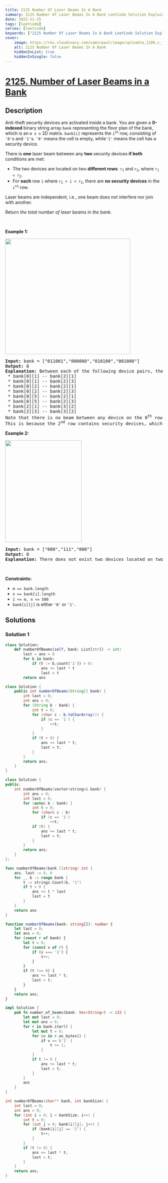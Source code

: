 ```yaml
---
title: 2125 Number Of Laser Beams In A Bank
summary: 2125 Number Of Laser Beams In A Bank LeetCode Solution Explained
date: 2022-11-25
tags: [leetcode]
series: [leetcode]
keywords: ["2125 Number Of Laser Beams In A Bank LeetCode Solution Explained in all languages", "2125 Number Of Laser Beams In A Bank", "LeetCode", "leetcode solution in Python3 C++ Java Go PHP Ruby Swift TypeScript Rust C# JavaScript C", "GeeksforGeeks", "InterviewBit", "Coding Ninjas", "HackerRank", "HackerEarth", "CodeChef", "TopCoder", "AlgoExpert", "freeCodeCamp", "Codeforces", "GitHub", "AtCoder", "Samir Paul"]
cover:
    image: https://res.cloudinary.com/samirpaul/image/upload/w_1100,c_fit,co_rgb:FFFFFF,l_text:Arial_75_bold:2125 Number Of Laser Beams In A Bank - Solution Explained/problem-solving.webp
    alt: 2125 Number Of Laser Beams In A Bank
    hiddenInList: true
    hiddenInSingle: false
---
```



# [2125. Number of Laser Beams in a Bank](https://leetcode.com/problems/number-of-laser-beams-in-a-bank)


## Description

<p>Anti-theft security devices are activated inside a bank. You are given a <strong>0-indexed</strong> binary string array <code>bank</code> representing the floor plan of the bank, which is an <code>m x n</code> 2D matrix. <code>bank[i]</code> represents the <code>i<sup>th</sup></code> row, consisting of <code>&#39;0&#39;</code>s and <code>&#39;1&#39;</code>s. <code>&#39;0&#39;</code> means the cell is empty, while<code>&#39;1&#39;</code> means the cell has a security device.</p>

<p>There is <strong>one</strong> laser beam between any <strong>two</strong> security devices <strong>if both</strong> conditions are met:</p>

<ul>
	<li>The two devices are located on two <strong>different rows</strong>: <code>r<sub>1</sub></code> and <code>r<sub>2</sub></code>, where <code>r<sub>1</sub> &lt; r<sub>2</sub></code>.</li>
	<li>For <strong>each</strong> row <code>i</code> where <code>r<sub>1</sub> &lt; i &lt; r<sub>2</sub></code>, there are <strong>no security devices</strong> in the <code>i<sup>th</sup></code> row.</li>
</ul>

<p>Laser beams are independent, i.e., one beam does not interfere nor join with another.</p>

<p>Return <em>the total number of laser beams in the bank</em>.</p>

<p>&nbsp;</p>
<p><strong class="example">Example 1:</strong></p>
<img alt="" src="https://spcdn.pages.dev/leetcode/problems/2125.Number%20of%20Laser%20Beams%20in%20a%20Bank/images/laser1.jpg" style="width: 400px; height: 368px;" />
<pre>
<strong>Input:</strong> bank = [&quot;011001&quot;,&quot;000000&quot;,&quot;010100&quot;,&quot;001000&quot;]
<strong>Output:</strong> 8
<strong>Explanation:</strong> Between each of the following device pairs, there is one beam. In total, there are 8 beams:
 * bank[0][1] -- bank[2][1]
 * bank[0][1] -- bank[2][3]
 * bank[0][2] -- bank[2][1]
 * bank[0][2] -- bank[2][3]
 * bank[0][5] -- bank[2][1]
 * bank[0][5] -- bank[2][3]
 * bank[2][1] -- bank[3][2]
 * bank[2][3] -- bank[3][2]
Note that there is no beam between any device on the 0<sup>th</sup> row with any on the 3<sup>rd</sup> row.
This is because the 2<sup>nd</sup> row contains security devices, which breaks the second condition.
</pre>

<p><strong class="example">Example 2:</strong></p>
<img alt="" src="https://spcdn.pages.dev/leetcode/problems/2125.Number%20of%20Laser%20Beams%20in%20a%20Bank/images/laser2.jpg" style="width: 244px; height: 325px;" />
<pre>
<strong>Input:</strong> bank = [&quot;000&quot;,&quot;111&quot;,&quot;000&quot;]
<strong>Output:</strong> 0
<strong>Explanation:</strong> There does not exist two devices located on two different rows.
</pre>

<p>&nbsp;</p>
<p><strong>Constraints:</strong></p>

<ul>
	<li><code>m == bank.length</code></li>
	<li><code>n == bank[i].length</code></li>
	<li><code>1 &lt;= m, n &lt;= 500</code></li>
	<li><code>bank[i][j]</code> is either <code>&#39;0&#39;</code> or <code>&#39;1&#39;</code>.</li>
</ul>

## Solutions

### Solution 1

<!-- tabs:start -->

```python
class Solution:
    def numberOfBeams(self, bank: List[str]) -> int:
        last = ans = 0
        for b in bank:
            if (t := b.count('1')) > 0:
                ans += last * t
                last = t
        return ans
```

```java
class Solution {
    public int numberOfBeams(String[] bank) {
        int last = 0;
        int ans = 0;
        for (String b : bank) {
            int t = 0;
            for (char c : b.toCharArray()) {
                if (c == '1') {
                    ++t;
                }
            }
            if (t > 0) {
                ans += last * t;
                last = t;
            }
        }
        return ans;
    }
}
```

```cpp
class Solution {
public:
    int numberOfBeams(vector<string>& bank) {
        int ans = 0;
        int last = 0;
        for (auto& b : bank) {
            int t = 0;
            for (char& c : b)
                if (c == '1')
                    ++t;
            if (t) {
                ans += last * t;
                last = t;
            }
        }
        return ans;
    }
};
```

```go
func numberOfBeams(bank []string) int {
	ans, last := 0, 0
	for _, b := range bank {
		t := strings.Count(b, "1")
		if t > 0 {
			ans += t * last
			last = t
		}
	}
	return ans
}
```

```ts
function numberOfBeams(bank: string[]): number {
    let last = 0;
    let ans = 0;
    for (const r of bank) {
        let t = 0;
        for (const v of r) {
            if (v === '1') {
                t++;
            }
        }
        if (t !== 0) {
            ans += last * t;
            last = t;
        }
    }
    return ans;
}
```

```rust
impl Solution {
    pub fn number_of_beams(bank: Vec<String>) -> i32 {
        let mut last = 0;
        let mut ans = 0;
        for r in bank.iter() {
            let mut t = 0;
            for &v in r.as_bytes() {
                if v == b'1' {
                    t += 1;
                }
            }
            if t != 0 {
                ans += last * t;
                last = t;
            }
        }
        ans
    }
}
```

```c
int numberOfBeams(char** bank, int bankSize) {
    int last = 0;
    int ans = 0;
    for (int i = 0; i < bankSize; i++) {
        int t = 0;
        for (int j = 0; bank[i][j]; j++) {
            if (bank[i][j] == '1') {
                t++;
            }
        }
        if (t != 0) {
            ans += last * t;
            last = t;
        }
    }
    return ans;
}
```

<!-- tabs:end -->

<!-- end -->
